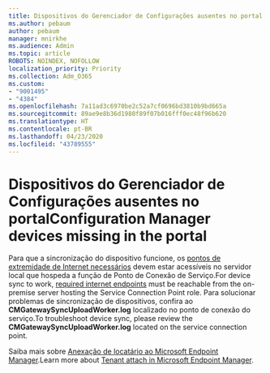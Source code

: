 ```yaml
---
title: Dispositivos do Gerenciador de Configurações ausentes no portal
ms.author: pebaum
author: pebaum
manager: mnirkhe
ms.audience: Admin
ms.topic: article
ROBOTS: NOINDEX, NOFOLLOW
localization_priority: Priority
ms.collection: Adm_O365
ms.custom:
- "9001495"
- "4384"
ms.openlocfilehash: 7a11ad3c6970be2c52a7cf0696bd3810b9bd665a
ms.sourcegitcommit: 89ae9e8b36d1980f89f07b016fff0ec48f96b620
ms.translationtype: HT
ms.contentlocale: pt-BR
ms.lasthandoff: 04/23/2020
ms.locfileid: "43789555"
---
```

# <a name="configuration-manager-devices-missing-in-the-portal"></a><span data-ttu-id="2a8f6-102">Dispositivos do Gerenciador de Configurações ausentes no portal</span><span class="sxs-lookup"><span data-stu-id="2a8f6-102">Configuration Manager devices missing in the portal</span></span>

<span data-ttu-id="2a8f6-103">Para que a sincronização do dispositivo funcione, os [pontos de extremidade de Internet necessários](https://docs.microsoft.com/configmgr/tenant-attach/device-sync-actions#internet-endpoints) devem estar acessíveis no servidor local que hospeda a função de Ponto de Conexão de Serviço.</span><span class="sxs-lookup"><span data-stu-id="2a8f6-103">For device sync to work, [required internet endpoints](https://docs.microsoft.com/configmgr/tenant-attach/device-sync-actions#internet-endpoints) must be reachable from the on-premise server hosting the Service Connection Point role.</span></span> <span data-ttu-id="2a8f6-104">Para solucionar problemas de sincronização de dispositivos, confira ao **CMGatewaySyncUploadWorker.log** localizado no ponto de conexão do serviço.</span><span class="sxs-lookup"><span data-stu-id="2a8f6-104">To troubleshoot device sync, please review the **CMGatewaySyncUploadWorker.log** located on the service connection point.</span></span>

<span data-ttu-id="2a8f6-105">Saiba mais sobre [Anexação de locatário ao Microsoft Endpoint Manager](https://docs.microsoft.com/configmgr/tenant-attach/).</span><span class="sxs-lookup"><span data-stu-id="2a8f6-105">Learn more about [Tenant attach in Microsoft Endpoint Manager](https://docs.microsoft.com/configmgr/tenant-attach/).</span></span>
